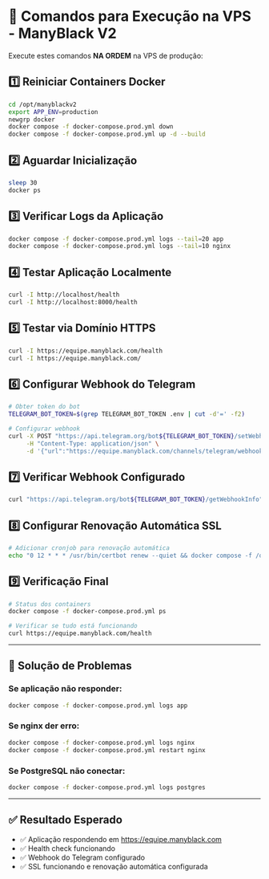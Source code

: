# 🚀 Comandos para Execução na VPS - ManyBlack V2

Execute estes comandos **NA ORDEM** na VPS de produção:

## 1️⃣ **Reiniciar Containers Docker**
```bash
cd /opt/manyblackv2
export APP_ENV=production
newgrp docker
docker compose -f docker-compose.prod.yml down
docker compose -f docker-compose.prod.yml up -d --build
```

## 2️⃣ **Aguardar Inicialização**
```bash
sleep 30
docker ps
```

## 3️⃣ **Verificar Logs da Aplicação**
```bash
docker compose -f docker-compose.prod.yml logs --tail=20 app
docker compose -f docker-compose.prod.yml logs --tail=10 nginx
```

## 4️⃣ **Testar Aplicação Localmente**
```bash
curl -I http://localhost/health
curl -I http://localhost:8000/health
```

## 5️⃣ **Testar via Domínio HTTPS**
```bash
curl -I https://equipe.manyblack.com/health
curl -I https://equipe.manyblack.com/
```

## 6️⃣ **Configurar Webhook do Telegram**
```bash
# Obter token do bot
TELEGRAM_BOT_TOKEN=$(grep TELEGRAM_BOT_TOKEN .env | cut -d'=' -f2)

# Configurar webhook
curl -X POST "https://api.telegram.org/bot${TELEGRAM_BOT_TOKEN}/setWebhook" \
     -H "Content-Type: application/json" \
     -d '{"url":"https://equipe.manyblack.com/channels/telegram/webhook"}'
```

## 7️⃣ **Verificar Webhook Configurado**
```bash
curl "https://api.telegram.org/bot${TELEGRAM_BOT_TOKEN}/getWebhookInfo"
```

## 8️⃣ **Configurar Renovação Automática SSL**
```bash
# Adicionar cronjob para renovação automática
echo "0 12 * * * /usr/bin/certbot renew --quiet && docker compose -f /opt/manyblackv2/docker-compose.prod.yml restart nginx" | sudo crontab -
```

## 9️⃣ **Verificação Final**
```bash
# Status dos containers
docker compose -f docker-compose.prod.yml ps

# Verificar se tudo está funcionando
curl https://equipe.manyblack.com/health
```

---

## 🔧 **Solução de Problemas**

### Se aplicação não responder:
```bash
docker compose -f docker-compose.prod.yml logs app
```

### Se nginx der erro:
```bash
docker compose -f docker-compose.prod.yml logs nginx
docker compose -f docker-compose.prod.yml restart nginx
```

### Se PostgreSQL não conectar:
```bash
docker compose -f docker-compose.prod.yml logs postgres
```

---

## ✅ **Resultado Esperado**
- ✅ Aplicação respondendo em https://equipe.manyblack.com
- ✅ Health check funcionando
- ✅ Webhook do Telegram configurado
- ✅ SSL funcionando e renovação automática configurada
